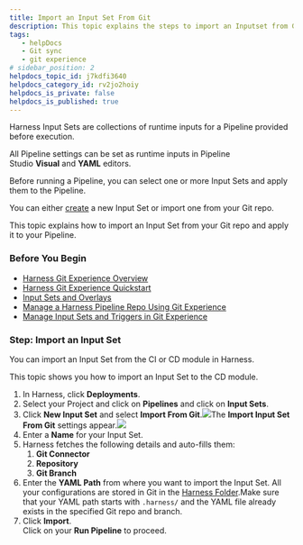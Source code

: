 ```yaml
---
title: Import an Input Set From Git
description: This topic explains the steps to import an Inputset from Git.
tags: 
   - helpDocs
   - Git sync
   - git experience
# sidebar_position: 2
helpdocs_topic_id: j7kdfi3640
helpdocs_category_id: rv2jo2hoiy
helpdocs_is_private: false
helpdocs_is_published: true
---
```


Harness Input Sets are collections of runtime inputs for a Pipeline provided before execution.

All Pipeline settings can be set as runtime inputs in Pipeline Studio **Visual** and **YAML** editors.

Before running a Pipeline, you can select one or more Input Sets and apply them to the Pipeline.

You can either [create](/article/gfk52g74xt-run-pipelines-using-input-sets-and-overlays#step_1_create_the_input_sets) a new Input Set or import one from your Git repo.

This topic explains how to import an Input Set from your Git repo and apply it to your Pipeline.

### Before You Begin

* [Harness Git Experience Overview](/article/xl028jo9jk-git-experience-overview)
* [Harness Git Experience Quickstart​](/article/grfeel98am-configure-git-experience-for-harness-entities)
* [Input Sets and Overlays](https:/article/3fqwa8et3d-input-sets)
* [Manage a Harness Pipeline Repo Using Git Experience](/article/5nz7j3e1yc-manage-a-harness-pipeline-repo-using-git-experience)
* [Manage Input Sets and Triggers in Git Experience](/article/8tdwp6ntwz-manage-input-sets-in-simplified-git-experience)

### Step: Import an Input Set

You can import an Input Set from the CI or CD module in Harness.

This topic shows you how to import an Input Set to the CD module.

1. In Harness, click **Deployments**.
2. Select your Project and click on **Pipelines** and click on **Input Sets**.
3. Click **New Input Set** and select **Import From Git**.![](https://files.helpdocs.io/kw8ldg1itf/articles/j7kdfi3640/1658829738986/screenshot-2022-07-26-at-3-30-31-pm.png)The **Import Input Set From Git** settings appear.![](https://files.helpdocs.io/kw8ldg1itf/articles/j7kdfi3640/1658830029315/screenshot-2022-07-26-at-11-18-41-am.png)
4. Enter a **Name** for your Input Set.
5. Harness fetches the following details and auto-fills them:
	1. **Git Connector**
	2. **Repository**
	3. **Git Branch**
6. Enter the **YAML Path** from where you want to import the Input Set. All your configurations are stored in Git in the [Harness Folder](/article/utikdyxgfz-harness-git-experience-overview#harness_folder).Make sure that your YAML path starts with `.harness/` and the YAML file already exists in the specified Git repo and branch.
7. Click **Import**.  
Click on your **Run Pipeline** to proceed.

